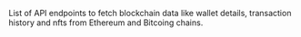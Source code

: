 List of API endpoints to fetch blockchain data like wallet details, transaction history and nfts from Ethereum and Bitcoing chains.
